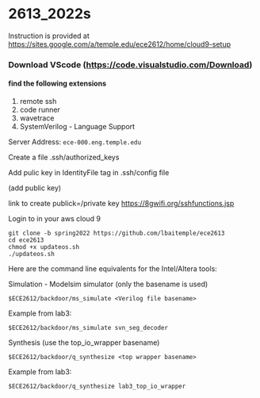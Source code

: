 # 2613_2022s
Instruction is provided at https://sites.google.com/a/temple.edu/ece2612/home/cloud9-setup

### Download VScode  (https://code.visualstudio.com/Download)
#### find the following extensions
1. remote ssh
2. code runner
3. wavetrace
4. SystemVerilog - Language Support

Server Address: `ece-000.eng.temple.edu`

Create a file .ssh/authorized_keys

Add pulic key in IdentityFile tag in .ssh/config file

(add public key)

link to create publick=/private key https://8gwifi.org/sshfunctions.jsp

Login to in your aws cloud 9
```
git clone -b spring2022 https://github.com/lbaitemple/ece2613 
cd ece2613
chmod +x updateos.sh
./updateos.sh
```

Here are the command line equivalents for the Intel/Altera tools:

Simulation - Modelsim simulator (only the basename is used)
```
$ECE2612/backdoor/ms_simulate <Verilog file basename>
```
Example from lab3: 
```
$ECE2612/backdoor/ms_simulate svn_seg_decoder
```

Synthesis (use the top_io_wrapper basename)
```
$ECE2612/backdoor/q_synthesize <top wrapper basename>
```
Example from lab3: 
```
$ECE2612/backdoor/q_synthesize lab3_top_io_wrapper
```
